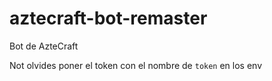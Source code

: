 # aztecraft-bot-remaster
Bot de AzteCraft

Not olvides poner el token con el nombre de  `token` en los env
